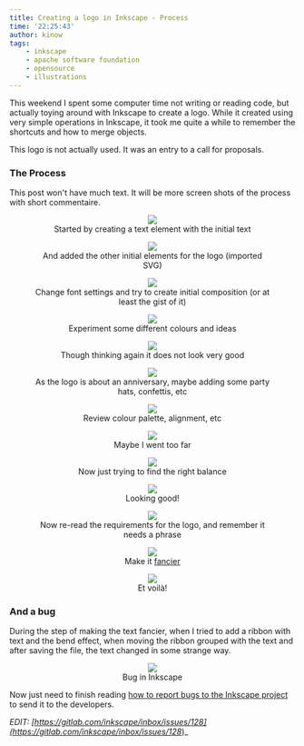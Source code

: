```yaml
---
title: Creating a logo in Inkscape - Process
time: '22:25:43'
author: kinow
tags:
    - inkscape
    - apache software foundation
    - opensource
    - illustrations
---
```


This weekend I spent some computer time not writing or reading code,
but actually toying around with Inkscape to create a logo. While it
created using very simple operations in Inkscape, it took me quite
a while to remember the shortcuts and how to merge objects.

This logo is not actually used. It was an entry to a call for proposals.

### The Process

This post won't have much text. It will be more screen shots of the
process with short commentaire.

<div class='row'>
<div class="ui container" style='text-align: center;'>
<figure>
<a href="{{assets['01']}}" rel="prettyPhoto" class="thumbnail">
<img class="ui fluid image" src="{{assets['01']}}" />
</a>
<figcaption>Started by creating a text element with the initial text</figcaption>
</figure>
</div>
</div>

<div class='row'>
<div class="ui container" style='text-align: center;'>
<figure>
<a href="{{assets['02']}}" rel="prettyPhoto" class="thumbnail">
<img class="ui fluid image" src="{{assets['02']}}" />
</a>
<figcaption>And added the other initial elements for the logo (imported SVG)</figcaption>
</figure>
</div>
</div>

<div class='row'>
<div class="ui container" style='text-align: center;'>
<figure>
<a href="{{assets['03']}}" rel="prettyPhoto" class="thumbnail">
<img class="ui fluid image" src="{{assets['03']}}" />
</a>
<figcaption>Change font settings and try to create initial composition (or at least the gist of it)</figcaption>
</figure>
</div>
</div>

<!-- more -->

<div class='row'>
<div class="ui container" style='text-align: center;'>
<figure>
<a href="{{assets['04']}}" rel="prettyPhoto" class="thumbnail">
<img class="ui fluid image" src="{{assets['04']}}" />
</a>
<figcaption>Experiment some different colours and ideas</figcaption>
</figure>
</div>
</div>

<div class='row'>
<div class="ui container" style='text-align: center;'>
<figure>
<a href="{{assets['05']}}" rel="prettyPhoto" class="thumbnail">
<img class="ui fluid image" src="{{assets['05']}}" />
</a>
<figcaption>Though thinking again it does not look very good</figcaption>
</figure>
</div>
</div>

<div class='row'>
<div class="ui container" style='text-align: center;'>
<figure>
<a href="{{assets['06']}}" rel="prettyPhoto" class="thumbnail">
<img class="ui fluid image" src="{{assets['06']}}" />
</a>
<figcaption>As the logo is about an anniversary, maybe adding some party hats, confettis, etc</figcaption>
</figure>
</div>
</div>

<div class='row'>
<div class="ui container" style='text-align: center;'>
<figure>
<a href="{{assets['07']}}" rel="prettyPhoto" class="thumbnail">
<img class="ui fluid image" src="{{assets['07']}}" />
</a>
<figcaption>Review colour palette, alignment, etc</figcaption>
</figure>
</div>
</div>

<div class='row'>
<div class="ui container" style='text-align: center;'>
<figure>
<a href="{{assets['08']}}" rel="prettyPhoto" class="thumbnail">
<img class="ui fluid image" src="{{assets['08']}}" />
</a>
<figcaption>Maybe I went too far</figcaption>
</figure>
</div>
</div>

<div class='row'>
<div class="ui container" style='text-align: center;'>
<figure>
<a href="{{assets['09']}}" rel="prettyPhoto" class="thumbnail">
<img class="ui fluid image" src="{{assets['09']}}" />
</a>
<figcaption>Now just trying to find the right balance</figcaption>
</figure>
</div>
</div>

<div class='row'>
<div class="ui container" style='text-align: center;'>
<figure>
<a href="{{assets['10']}}" rel="prettyPhoto" class="thumbnail">
<img class="ui fluid image" src="{{assets['10']}}" />
</a>
<figcaption>Looking good!</figcaption>
</figure>
</div>
</div>

<div class='row'>
<div class="ui container" style='text-align: center;'>
<figure>
<a href="{{assets['11']}}" rel="prettyPhoto" class="thumbnail">
<img class="ui fluid image" src="{{assets['11']}}" />
</a>
<figcaption>Now re-read the requirements for the logo, and remember it needs a phrase</figcaption>
</figure>
</div>
</div>

<div class='row'>
<div class="ui container" style='text-align: center;'>
<figure>
<a href="{{assets['12']}}" rel="prettyPhoto" class="thumbnail">
<img class="ui fluid image" src="{{assets['12']}}" />
</a>
<figcaption>Make it <a href="http://www.designmarkgraphics.co.uk/blog/articles/2014/12/04/create-curved-vector-ribbons-in-inkscape.html">fancier</a></figcaption>
</figure>
</div>
</div>

<div class='row'>
<div class="ui container" style='text-align: center;'>
<figure>
<a href="{{assets['13']}}" rel="prettyPhoto" class="thumbnail">
<img class="ui fluid image" src="{{assets['13']}}" />
</a>
<figcaption>Et voilà!</figcaption>
</figure>
</div>
</div>

### And a bug

During the step of making the text fancier, when I tried to add a ribbon with
text and the bend effect, when moving the ribbon grouped with the text and after
saving the file, the text changed in some strange way.

<div class='row'>
<div class="ui container" style='text-align: center;'>
<figure>
<a href="{{assets['bug']}}" rel="prettyPhoto" class="thumbnail">
<img class="ui fluid image" src="{{assets['bug']}}" />
</a>
<figcaption>Bug in Inkscape</figcaption>
</figure>
</div>
</div>

Now just need to finish reading
[how to report bugs to the Inkscape project](https://inkscape.org/contribute/report-bugs/)
to send it to the developers.

_EDIT: [https://gitlab.com/inkscape/inbox/issues/128](https://gitlab.com/inkscape/inbox/issues/128_)_

